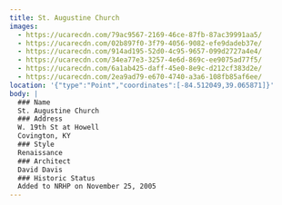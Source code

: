 ```yaml
---
title: St. Augustine Church
images:
  - https://ucarecdn.com/79ac9567-2169-46ce-87fb-87ac39991aa5/
  - https://ucarecdn.com/02b897f0-3f79-4056-9082-efe9dadeb37e/
  - https://ucarecdn.com/914ad195-52d0-4c95-9657-099d2727a4e4/
  - https://ucarecdn.com/34ea77e3-3257-4e6d-869c-ee9075ad77f5/
  - https://ucarecdn.com/6a1ab425-daff-45e0-8e9c-d212cf383d2e/
  - https://ucarecdn.com/2ea9ad79-e670-4740-a3a6-108fb85af6ee/
location: '{"type":"Point","coordinates":[-84.512049,39.065871]}'
body: |
  ### Name
  St. Augustine Church
  ### Address
  W. 19th St at Howell
  Covington, KY
  ### Style
  Renaissance
  ### Architect
  David Davis
  ### Historic Status
  Added to NRHP on November 25, 2005
---
```

